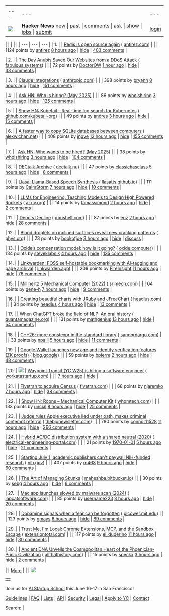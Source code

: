 |     |     |     |
| --- | --- | --- |
| |     |     |     |
| --- | --- | --- |
| [![](https://news.ycombinator.com/y18.svg)](https://news.ycombinator.com/) | **[Hacker News](https://news.ycombinator.com/news)** [new](https://news.ycombinator.com/newest) \| [past](https://news.ycombinator.com/front) \| [comments](https://news.ycombinator.com/newcomments) \| [ask](https://news.ycombinator.com/ask) \| [show](https://news.ycombinator.com/show) \| [jobs](https://news.ycombinator.com/jobs) \| [submit](https://news.ycombinator.com/submit) | [login](https://news.ycombinator.com/login?goto=news) | |

| |     |     |     |
| --- | --- | --- |
| 1. |  | [Redis is open source again](https://antirez.com/news/151) ( [antirez.com](https://news.ycombinator.com/from?site=antirez.com)) |
|  | 1124 points by [antirez](https://news.ycombinator.com/user?id=antirez) [8 hours ago](https://news.ycombinator.com/item?id=43859446) \| [hide](https://news.ycombinator.com/hide?id=43859446&goto=news) \| [403 comments](https://news.ycombinator.com/item?id=43859446) |

| 2. |  | [The Day Anubis Saved Our Websites from a DDoS Attack](https://fabulous.systems/posts/2025/05/anubis-saved-our-websites-from-a-ddos-attack/) ( [fabulous.systems](https://news.ycombinator.com/from?site=fabulous.systems)) |
|  | 72 points by [DoctorOW](https://news.ycombinator.com/user?id=DoctorOW) [1 hour ago](https://news.ycombinator.com/item?id=43864108) \| [hide](https://news.ycombinator.com/hide?id=43864108&goto=news) \| [33 comments](https://news.ycombinator.com/item?id=43864108) |

| 3. |  | [Claude Integrations](https://www.anthropic.com/news/integrations) ( [anthropic.com](https://news.ycombinator.com/from?site=anthropic.com)) |
|  | 398 points by [bryanh](https://news.ycombinator.com/user?id=bryanh) [8 hours ago](https://news.ycombinator.com/item?id=43859536) \| [hide](https://news.ycombinator.com/hide?id=43859536&goto=news) \| [151 comments](https://news.ycombinator.com/item?id=43859536) |

| 4. |  | [Ask HN: Who is hiring? (May 2025)](https://news.ycombinator.com/item?id=43858554) |
|  | 86 points by [whoishiring](https://news.ycombinator.com/user?id=whoishiring) [3 hours ago](https://news.ycombinator.com/item?id=43858554) \| [hide](https://news.ycombinator.com/hide?id=43858554&goto=news) \| [125 comments](https://news.ycombinator.com/item?id=43858554) |

| 5. |  | [Show HN: Kubetail – Real-time log search for Kubernetes](https://github.com/kubetail-org/kubetail) ( [github.com/kubetail-org](https://news.ycombinator.com/from?site=github.com/kubetail-org)) |
|  | 49 points by [andres](https://news.ycombinator.com/user?id=andres) [3 hours ago](https://news.ycombinator.com/item?id=43863418) \| [hide](https://news.ycombinator.com/hide?id=43863418&goto=news) \| [15 comments](https://news.ycombinator.com/item?id=43863418) |

| 6. |  | [A faster way to copy SQLite databases between computers](https://alexwlchan.net/2025/copying-sqlite-databases/) ( [alexwlchan.net](https://news.ycombinator.com/from?site=alexwlchan.net)) |
|  | 408 points by [ingve](https://news.ycombinator.com/user?id=ingve) [12 hours ago](https://news.ycombinator.com/item?id=43856186) \| [hide](https://news.ycombinator.com/hide?id=43856186&goto=news) \| [155 comments](https://news.ycombinator.com/item?id=43856186) |

| 7. |  | [Ask HN: Who wants to be hired? (May 2025)](https://news.ycombinator.com/item?id=43858552) |
|  | 38 points by [whoishiring](https://news.ycombinator.com/user?id=whoishiring) [3 hours ago](https://news.ycombinator.com/item?id=43858552) \| [hide](https://news.ycombinator.com/hide?id=43858552&goto=news) \| [104 comments](https://news.ycombinator.com/item?id=43858552) |

| 8. |  | [DECtalk Archive](https://dectalk.nu/) ( [dectalk.nu](https://news.ycombinator.com/from?site=dectalk.nu)) |
|  | 47 points by [classichasclass](https://news.ycombinator.com/user?id=classichasclass) [5 hours ago](https://news.ycombinator.com/item?id=43828099) \| [hide](https://news.ycombinator.com/hide?id=43828099&goto=news) \| [8 comments](https://news.ycombinator.com/item?id=43828099) |

| 9. |  | [Llasa: Llama-Based Speech Synthesis](https://llasatts.github.io/llasatts/) ( [llasatts.github.io](https://news.ycombinator.com/from?site=llasatts.github.io)) |
|  | 111 points by [CalmStorm](https://news.ycombinator.com/user?id=CalmStorm) [7 hours ago](https://news.ycombinator.com/item?id=43860137) \| [hide](https://news.ycombinator.com/hide?id=43860137&goto=news) \| [10 comments](https://news.ycombinator.com/item?id=43860137) |

| 10. |  | [LLMs for Engineering: Teaching Models to Design High Powered Rockets](https://arxiv.org/abs/2504.19394) ( [arxiv.org](https://news.ycombinator.com/from?site=arxiv.org)) |
|  | 14 points by [tamassimond](https://news.ycombinator.com/user?id=tamassimond) [2 hours ago](https://news.ycombinator.com/item?id=43851212) \| [hide](https://news.ycombinator.com/hide?id=43851212&goto=news) \| [2 comments](https://news.ycombinator.com/item?id=43851212) |

| 11. |  | [Deno's Decline](https://dbushell.com/2025/04/28/denos-decline/) ( [dbushell.com](https://news.ycombinator.com/from?site=dbushell.com)) |
|  | 87 points by [enz](https://news.ycombinator.com/user?id=enz) [2 hours ago](https://news.ycombinator.com/item?id=43863937) \| [hide](https://news.ycombinator.com/hide?id=43863937&goto=news) \| [28 comments](https://news.ycombinator.com/item?id=43863937) |

| 12. |  | [Blood droplets on inclined surfaces reveal new cracking patterns](https://phys.org/news/2025-04-blood-droplets-inclined-surfaces-reveal.html) ( [phys.org](https://news.ycombinator.com/from?site=phys.org)) |
|  | 23 points by [bookofjoe](https://news.ycombinator.com/user?id=bookofjoe) [3 hours ago](https://news.ycombinator.com/item?id=43852446) \| [hide](https://news.ycombinator.com/hide?id=43852446&goto=news) \| [discuss](https://news.ycombinator.com/item?id=43852446) |

| 13. |  | [Oxide’s compensation model: how is it going?](https://oxide.computer/blog/oxides-compensation-model-how-is-it-going) ( [oxide.computer](https://news.ycombinator.com/from?site=oxide.computer)) |
|  | 134 points by [steveklabnik](https://news.ycombinator.com/user?id=steveklabnik) [4 hours ago](https://news.ycombinator.com/item?id=43862487) \| [hide](https://news.ycombinator.com/hide?id=43862487&goto=news) \| [135 comments](https://news.ycombinator.com/item?id=43862487) |

| 14. |  | [Linkwarden: FOSS self-hostable bookmarking with AI-tagging and page archival](https://linkwarden.app/) ( [linkwarden.app](https://news.ycombinator.com/from?site=linkwarden.app)) |
|  | 208 points by [FireInsight](https://news.ycombinator.com/user?id=FireInsight) [11 hours ago](https://news.ycombinator.com/item?id=43856801) \| [hide](https://news.ycombinator.com/hide?id=43856801&goto=news) \| [76 comments](https://news.ycombinator.com/item?id=43856801) |

| 15. |  | [Millihertz 5 Mechanical Computer (2022)](https://www.srimech.com/MHZ5.html) ( [srimech.com](https://news.ycombinator.com/from?site=srimech.com)) |
|  | 64 points by [gene-h](https://news.ycombinator.com/user?id=gene-h) [7 hours ago](https://news.ycombinator.com/item?id=43860428) \| [hide](https://news.ycombinator.com/hide?id=43860428&goto=news) \| [9 comments](https://news.ycombinator.com/item?id=43860428) |

| 16. |  | [Creating beautiful charts with JRuby and JFreeChart](https://blog.headius.com/2025/04/beautiful-charts-with-jruby-and-jfreechart.html) ( [headius.com](https://news.ycombinator.com/from?site=headius.com)) |
|  | 34 points by [headius](https://news.ycombinator.com/user?id=headius) [4 hours ago](https://news.ycombinator.com/item?id=43850309) \| [hide](https://news.ycombinator.com/hide?id=43850309&goto=news) \| [13 comments](https://news.ycombinator.com/item?id=43850309) |

| 17. |  | [When ChatGPT broke the field of NLP: An oral history](https://www.quantamagazine.org/when-chatgpt-broke-an-entire-field-an-oral-history-20250430/) ( [quantamagazine.org](https://news.ycombinator.com/from?site=quantamagazine.org)) |
|  | 131 points by [mathgenius](https://news.ycombinator.com/user?id=mathgenius) [13 hours ago](https://news.ycombinator.com/item?id=43854776) \| [hide](https://news.ycombinator.com/hide?id=43854776&goto=news) \| [54 comments](https://news.ycombinator.com/item?id=43854776) |

| 18. |  | [C++26: more constexpr in the standard library](https://www.sandordargo.com/blog/2025/04/30/cpp26-constexpr-library-changes) ( [sandordargo.com](https://news.ycombinator.com/from?site=sandordargo.com)) |
|  | 33 points by [npalli](https://news.ycombinator.com/user?id=npalli) [5 hours ago](https://news.ycombinator.com/item?id=43861669) \| [hide](https://news.ycombinator.com/hide?id=43861669&goto=news) \| [11 comments](https://news.ycombinator.com/item?id=43861669) |

| 19. |  | [Google Wallet launches new age and identity verification features (ZK proofs)](https://blog.google/products/google-pay/google-wallet-age-identity-verifications/) ( [blog.google](https://news.ycombinator.com/from?site=blog.google)) |
|  | 59 points by [bpierre](https://news.ycombinator.com/user?id=bpierre) [2 hours ago](https://news.ycombinator.com/item?id=43863672) \| [hide](https://news.ycombinator.com/hide?id=43863672&goto=news) \| [48 comments](https://news.ycombinator.com/item?id=43863672) |

| 20. | ![](https://news.ycombinator.com/s.gif) | [Waypoint Transit (YC W25) is hiring a software engineer](https://www.workatastartup.com/jobs/75517) ( [workatastartup.com](https://news.ycombinator.com/from?site=workatastartup.com)) |
|  | [7 hours ago](https://news.ycombinator.com/item?id=43860368) \| [hide](https://news.ycombinator.com/hide?id=43860368&goto=news) |

| 21. |  | [Fivetran to acquire Census](https://www.fivetran.com/blog/why-fivetran-and-census-are-joining-forces) ( [fivetran.com](https://news.ycombinator.com/from?site=fivetran.com)) |
|  | 68 points by [njaremko](https://news.ycombinator.com/user?id=njaremko) [7 hours ago](https://news.ycombinator.com/item?id=43860108) \| [hide](https://news.ycombinator.com/hide?id=43860108&goto=news) \| [38 comments](https://news.ycombinator.com/item?id=43860108) |

| 22. |  | [Show HN: Roons – Mechanical Computer Kit](https://whomtech.com/show-hn/) ( [whomtech.com](https://news.ycombinator.com/from?site=whomtech.com)) |
|  | 133 points by [uncial](https://news.ycombinator.com/user?id=uncial) [8 hours ago](https://news.ycombinator.com/item?id=43859464) \| [hide](https://news.ycombinator.com/hide?id=43859464&goto=news) \| [25 comments](https://news.ycombinator.com/item?id=43859464) |

| 23. |  | [Judge rules Apple executive lied under oath, makes criminal contempt referral](https://www.thebignewsletter.com/p/judge-rules-apple-executive-lied) ( [thebignewsletter.com](https://news.ycombinator.com/from?site=thebignewsletter.com)) |
|  | 780 points by [connor11528](https://news.ycombinator.com/user?id=connor11528) [11 hours ago](https://news.ycombinator.com/item?id=43856795) \| [hide](https://news.ycombinator.com/hide?id=43856795&goto=news) \| [266 comments](https://news.ycombinator.com/item?id=43856795) |

| 24. |  | [Hybrid AC/DC distribution system with a shared neutral (2020)](https://electrical-engineering-portal.com/download-center/books-and-guides/electricity-generation-t-d/hybrid-ac-dc-distribution) ( [electrical-engineering-portal.com](https://news.ycombinator.com/from?site=electrical-engineering-portal.com)) |
|  | 21 points by [1970-01-01](https://news.ycombinator.com/user?id=1970-01-01) [5 hours ago](https://news.ycombinator.com/item?id=43852315) \| [hide](https://news.ycombinator.com/hide?id=43852315&goto=news) \| [21 comments](https://news.ycombinator.com/item?id=43852315) |

| 25. |  | [Starting July 1, academic publishers can't paywall NIH-funded research](https://www.nih.gov/about-nih/who-we-are/nih-director/statements/accelerating-access-research-results-new-implementation-date-2024-nih-public-access-policy) ( [nih.gov](https://news.ycombinator.com/from?site=nih.gov)) |
|  | 407 points by [m463](https://news.ycombinator.com/user?id=m463) [9 hours ago](https://news.ycombinator.com/item?id=43858568) \| [hide](https://news.ycombinator.com/hide?id=43858568&goto=news) \| [60 comments](https://news.ycombinator.com/item?id=43858568) |

| 26. |  | [The Art of Managing Skunks](https://maheshba.bitbucket.io/blog/2025/02/09/2025-skunks.html) ( [maheshba.bitbucket.io](https://news.ycombinator.com/from?site=maheshba.bitbucket.io)) |
|  | 30 points by [sebg](https://news.ycombinator.com/user?id=sebg) [4 hours ago](https://news.ycombinator.com/item?id=43862774) \| [hide](https://news.ycombinator.com/hide?id=43862774&goto=news) \| [6 comments](https://news.ycombinator.com/item?id=43862774) |

| 27. |  | [Mac app launches slowed by malware scan (2024)](https://lapcatsoftware.com/articles/2024/2/3.html) ( [lapcatsoftware.com](https://news.ycombinator.com/from?site=lapcatsoftware.com)) |
|  | 85 points by [username223](https://news.ycombinator.com/user?id=username223) [8 hours ago](https://news.ycombinator.com/item?id=43858970) \| [hide](https://news.ycombinator.com/hide?id=43858970&goto=news) \| [20 comments](https://news.ycombinator.com/item?id=43858970) |

| 28. |  | [Dopamine signals when a fear can be forgotten](https://picower.mit.edu/news/dopamine-signals-when-fear-can-be-forgotten) ( [picower.mit.edu](https://news.ycombinator.com/from?site=picower.mit.edu)) |
|  | 123 points by [gmays](https://news.ycombinator.com/user?id=gmays) [6 hours ago](https://news.ycombinator.com/item?id=43860726) \| [hide](https://news.ycombinator.com/hide?id=43860726&goto=news) \| [89 comments](https://news.ycombinator.com/item?id=43860726) |

| 29. |  | [Trust Me, I'm Local: Chrome Extensions, MCP, and the Sandbox Escape](https://blog.extensiontotal.com/trust-me-im-local-chrome-extensions-mcp-and-the-sandbox-escape-1875a0ee4823) ( [extensiontotal.com](https://news.ycombinator.com/from?site=extensiontotal.com)) |
|  | 117 points by [el\_duderino](https://news.ycombinator.com/user?id=el_duderino) [11 hours ago](https://news.ycombinator.com/item?id=43856656) \| [hide](https://news.ycombinator.com/hide?id=43856656&goto=news) \| [30 comments](https://news.ycombinator.com/item?id=43856656) |

| 30. |  | [Ancient DNA Unveils the Cosmopolitan Heart of the Phoenician-Punic Civilization](https://allthathistory.com/archaeology-discoveries/phoenician-punic-civilization/2622/) ( [allthathistory.com](https://news.ycombinator.com/from?site=allthathistory.com)) |
|  | 15 points by [speckx](https://news.ycombinator.com/user?id=speckx) [3 hours ago](https://news.ycombinator.com/item?id=43862893) \| [hide](https://news.ycombinator.com/hide?id=43862893&goto=news) \| [2 comments](https://news.ycombinator.com/item?id=43862893) |

|  | [More](https://news.ycombinator.com/?p=2) | |
| ![](https://news.ycombinator.com/s.gif)

|     |
| --- |
|  |

Join us for [AI Startup School](https://events.ycombinator.com/ai-sus) this June 16-17 in San Francisco!

[Guidelines](https://news.ycombinator.com/newsguidelines.html) \| [FAQ](https://news.ycombinator.com/newsfaq.html) \| [Lists](https://news.ycombinator.com/lists) \| [API](https://github.com/HackerNews/API) \| [Security](https://news.ycombinator.com/security.html) \| [Legal](https://www.ycombinator.com/legal/) \| [Apply to YC](https://www.ycombinator.com/apply/) \| [Contact](mailto:hn@ycombinator.com)

Search: |
